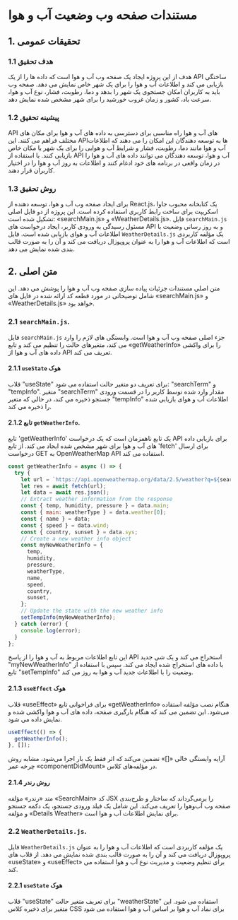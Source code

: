 # مستندات صفحه وب وضعیت آب و هوا

## 1. تحقیقات عمومی

### 1.1 هدف تحقیق

هدف از این پروژه ایجاد یک صفحه وب آب و هوا است که داده ها را از یک API ساختگی بازیابی می کند و اطلاعات آب و هوا را برای یک شهر خاص نمایش می دهد. صفحه وب باید به کاربران امکان جستجوی یک شهر را بدهد و دما، رطوبت، فشار، نوع آب و هوا، سرعت باد، کشور و زمان غروب خورشید را برای شهر مشخص شده نمایش دهد.

### 1.2 پیشینه تحقیق

API های آب و هوا راه مناسبی برای دسترسی به داده های آب و هوا برای مکان های مختلف فراهم می کنند. این APIها به توسعه دهندگان این امکان را می دهند که اطلاعات آب و هوا مانند دما، رطوبت، فشار و شرایط آب و هوایی را برای یک شهر یا مکان خاص بازیابی کنند. با استفاده از API آب و هوا، توسعه دهندگان می توانند داده های آب و هوا را در زمان واقعی در برنامه های خود ادغام کنند و اطلاعات به روز آب و هوا را در اختیار کاربران قرار دهند.

### 1.3 روش تحقیق

برای ایجاد صفحه وب آب و هوا، توسعه دهنده از React.js، یک کتابخانه محبوب جاوا اسکریپت برای ساخت رابط کاربری استفاده کرده است. این پروژه از دو فایل اصلی تشکیل شده است: «searchMain.js» و «WeatherDetails.js». فایل `searchMain.js` مسئول رسیدگی به ورودی کاربر، ایجاد درخواست های API و به روز رسانی وضعیت با اطلاعات آب و هوای بازیابی شده است. فایل `WeatherDetails.js` یک مؤلفه کاربردی است که اطلاعات آب و هوا را به عنوان پروپوزال دریافت می کند و آن را به صورت قالب بندی شده نمایش می دهد.

## 2. متن اصلی

متن اصلی مستندات جزئیات پیاده سازی صفحه وب آب و هوا را پوشش می دهد. این شامل توضیحاتی در مورد قطعه کد ارائه شده در فایل های «searchMain.js» و «WeatherDetails.js» خواهد بود.

### 2.1 `searchMain.js`.

فایل `searchMain.js` جزء اصلی صفحه وب آب و هوا است. وابستگی های لازم را وارد می کند، متغیرهای حالت را تنظیم می کند و تابع «getWeatherInfo» را برای واکشی داده های آب و هوا از API تعریف می کند.

#### 2.1.1 `useState` هوک

قلاب "useState" برای تعریف دو متغیر حالت استفاده می شود: "searchTerm" و "tempInfo". متغیر "searchTerm" مقدار وارد شده توسط کاربر را در قسمت ورودی جستجو ذخیره می کند، در حالی که متغیر "tempInfo" اطلاعات آب و هوای بازیابی شده را ذخیره می کند.

#### 2.1.2 تابع `getWeatherInfo`.

تابع 'getWeatherInfo' یک تابع ناهمزمان است که یک درخواست API برای بازیابی داده های آب و هوا برای شهر مشخص شده ایجاد می کند. از تابع 'fetch' برای ارسال درخواست GET به OpenWeatherMap API استفاده می کند.

```javascript
const getWeatherInfo = async () => {
  try {
    let url = `https://api.openweathermap.org/data/2.5/weather?q=${searchTerm}&units=metric&appid=b070c3a5be570076714cf6cd1480e657`;
    let res = await fetch(url);
    let data = await res.json();
    // Extract weather information from the response
    const { temp, humidity, pressure } = data.main;
    const { main: weatherType } = data.weather[0];
    const { name } = data;
    const { speed } = data.wind;
    const { country, sunset } = data.sys;
    // Create a new weather info object
    const myNewWeatherInfo = {
      temp,
      humidity,
      pressure,
      weatherType,
      name,
      speed,
      country,
      sunset,
    };
    // Update the state with the new weather info
    setTempInfo(myNewWeatherInfo);
  } catch (error) {
    console.log(error);
  }
};
```

این تابع اطلاعات مربوط به آب و هوا را از پاسخ API استخراج می کند و یک شی جدید "myNewWeatherInfo" با داده های استخراج شده ایجاد می کند. سپس با استفاده از تابع "setTempInfo" وضعیت را با اطلاعات جدید آب و هوا به روز می کند.

#### 2.1.3 `useEffect` هوک

قلاب «useEffect» برای فراخوانی تابع «getWeatherInfo» هنگام نصب مؤلفه استفاده می‌شود. این تضمین می کند که هنگام بارگیری صفحه، داده های آب و هوا واکشی شده و نمایش داده می شود.

```javascript
useEffect(() => {
  getWeatherInfo();
}, []);
```

آرایه وابستگی خالی «[]» تضمین می‌کند که اثر فقط یک بار اجرا می‌شود، مشابه روش چرخه عمر «componentDidMount» در مؤلفه‌های کلاس.

#### 2.1.4 روش رندر

متد «رندر» مؤلفه «SearchMain» کد JSX را برمی‌گرداند که ساختار و طرح‌بندی صفحه وب آب‌وهوا را تعریف می‌کند. این شامل یک فیلد ورودی جستجو، یک دکمه جستجو و مؤلفه «Details Weather» برای نمایش اطلاعات آب و هوا است.

### 2.2 `WeatherDetails.js`.

فایل `WeatherDetails.js` یک مؤلفه کاربردی است که اطلاعات آب و هوا را به عنوان پروپوزال دریافت می کند و آن را به صورت قالب بندی شده نمایش می دهد. از قلاب های «useState» و «useEffect» برای تنظیم وضعیت و مدیریت نوع آب و هوا استفاده می کند.

#### 2.2.1 `useState` هوک

قلاب "useState" برای تعریف متغیر حالت "weatherState" استفاده می شود. این متغیر برای ذخیره کلاس CSS برای نماد آب و هوا بر اساس آب و هوا استفاده می شود
